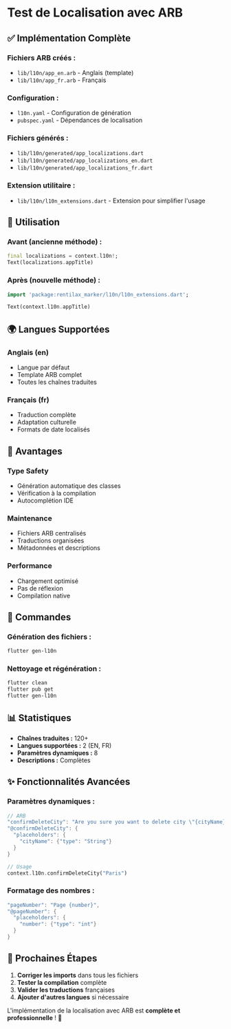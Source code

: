 # Test de Localisation avec ARB

## ✅ Implémentation Complète

### **Fichiers ARB créés :**
- `lib/l10n/app_en.arb` - Anglais (template)
- `lib/l10n/app_fr.arb` - Français

### **Configuration :**
- `l10n.yaml` - Configuration de génération
- `pubspec.yaml` - Dépendances de localisation

### **Fichiers générés :**
- `lib/l10n/generated/app_localizations.dart`
- `lib/l10n/generated/app_localizations_en.dart`
- `lib/l10n/generated/app_localizations_fr.dart`

### **Extension utilitaire :**
- `lib/l10n/l10n_extensions.dart` - Extension pour simplifier l'usage

## 🔧 Utilisation

### **Avant (ancienne méthode) :**
```dart
final localizations = context.l10n!;
Text(localizations.appTitle)
```

### **Après (nouvelle méthode) :**
```dart
import 'package:rentilax_marker/l10n/l10n_extensions.dart';

Text(context.l10n.appTitle)
```

## 🌍 Langues Supportées

### **Anglais (en)**
- Langue par défaut
- Template ARB complet
- Toutes les chaînes traduites

### **Français (fr)**
- Traduction complète
- Adaptation culturelle
- Formats de date localisés

## 📝 Avantages

### **Type Safety**
- Génération automatique des classes
- Vérification à la compilation
- Autocomplétion IDE

### **Maintenance**
- Fichiers ARB centralisés
- Traductions organisées
- Métadonnées et descriptions

### **Performance**
- Chargement optimisé
- Pas de réflexion
- Compilation native

## 🚀 Commandes

### **Génération des fichiers :**
```bash
flutter gen-l10n
```

### **Nettoyage et régénération :**
```bash
flutter clean
flutter pub get
flutter gen-l10n
```

## 📊 Statistiques

- **Chaînes traduites :** 120+
- **Langues supportées :** 2 (EN, FR)
- **Paramètres dynamiques :** 8
- **Descriptions :** Complètes

## ✨ Fonctionnalités Avancées

### **Paramètres dynamiques :**
```dart
// ARB
"confirmDeleteCity": "Are you sure you want to delete city \"{cityName}\"?",
"@confirmDeleteCity": {
  "placeholders": {
    "cityName": {"type": "String"}
  }
}

// Usage
context.l10n.confirmDeleteCity("Paris")
```

### **Formatage des nombres :**
```dart
"pageNumber": "Page {number}",
"@pageNumber": {
  "placeholders": {
    "number": {"type": "int"}
  }
}
```

## 🎯 Prochaines Étapes

1. **Corriger les imports** dans tous les fichiers
2. **Tester la compilation** complète
3. **Valider les traductions** françaises
4. **Ajouter d'autres langues** si nécessaire

L'implémentation de la localisation avec ARB est **complète et professionnelle** ! 🎉